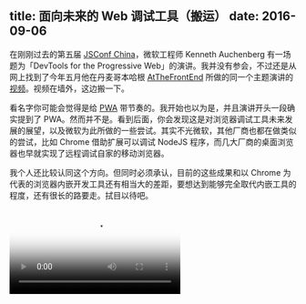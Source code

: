 title: 面向未来的 Web 调试工具（搬运）
date: 2016-09-06
---
在刚刚过去的第五届 [JSConf China](http://2016.jsconf.cn/)，微软工程师 Kenneth Auchenberg 有一场题为「DevTools for the Progressive Web」的演讲。我并没有参会，不过还是从网上找到了今年五月他在丹麦哥本哈根 [AtTheFrontEnd](http://www.atthefrontend.dk/session/DevTools-for-the-Progressive-Web) 所做的同一个主题演讲的[视频](https://vimeo.com/168530645)。视频在墙外，这边搬一下。

看名字你可能会觉得是给 [PWA](https://developers.google.com/web/progressive-web-apps/) 带节奏的。我开始也以为是，并且演讲开头一段确实提到了 PWA。然而并不是。看到后面，你会发现这是对浏览器调试工具未来发展的展望，以及微软为此所做的一些尝试。其实不光微软，其他厂商也都在做类似的尝试，比如 Chrome 借助扩展可以调试 NodeJS 程序，而几大厂商的桌面浏览器也早就实现了远程调试自家的移动浏览器。<!-- more -->

我个人还比较认同这个方向。但同时必须承认，目前的这些成果和以 Chrome 为代表的浏览器内嵌开发工具还有相当大的差距，要想达到能够完全取代内嵌工具的程度，还有很长的路要走。拭目以待吧。

<p><video src="/assets/media/2016/kenneth-auchenberg-devtools-for-the-progressive-web.mp4" poster="/assets/images/2016/09/kenneth-auchenberg-devtools-for-the-progressive-web.jpg" preload="metadata" controls></video></p>
